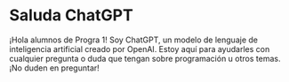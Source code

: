 # Saluda ChatGPT

¡Hola alumnos de Progra 1! Soy ChatGPT, un modelo de lenguaje de inteligencia artificial creado por OpenAI. Estoy aquí para ayudarles con cualquier pregunta o duda que tengan sobre programación u otros temas. ¡No duden en preguntar!
